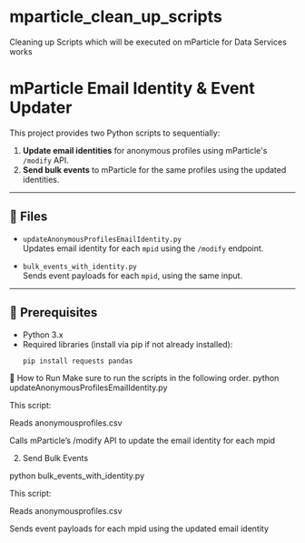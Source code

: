 # mparticle_clean_up_scripts
Cleaning up Scripts which will be executed on mParticle for Data Services works
# mParticle Email Identity & Event Updater

This project provides two Python scripts to sequentially:

1. **Update email identities** for anonymous profiles using mParticle's `/modify` API.
2. **Send bulk events** to mParticle for the same profiles using the updated identities.

---

## 📁 Files

- `updateAnonymousProfilesEmailIdentity.py`  
  Updates email identity for each `mpid` using the `/modify` endpoint.
  
- `bulk_events_with_identity.py`  
  Sends event payloads for each `mpid`, using the same input.

---

## 📝 Prerequisites

- Python 3.x
- Required libraries (install via pip if not already installed):
  ```bash
  pip install requests pandas

🚀 How to Run
Make sure to run the scripts in the following order.
python updateAnonymousProfilesEmailIdentity.py

This script:

Reads anonymousprofiles.csv

Calls mParticle’s /modify API to update the email identity for each mpid

2. Send Bulk Events


python bulk_events_with_identity.py

This script:

Reads anonymousprofiles.csv

Sends event payloads for each mpid using the updated email identity


